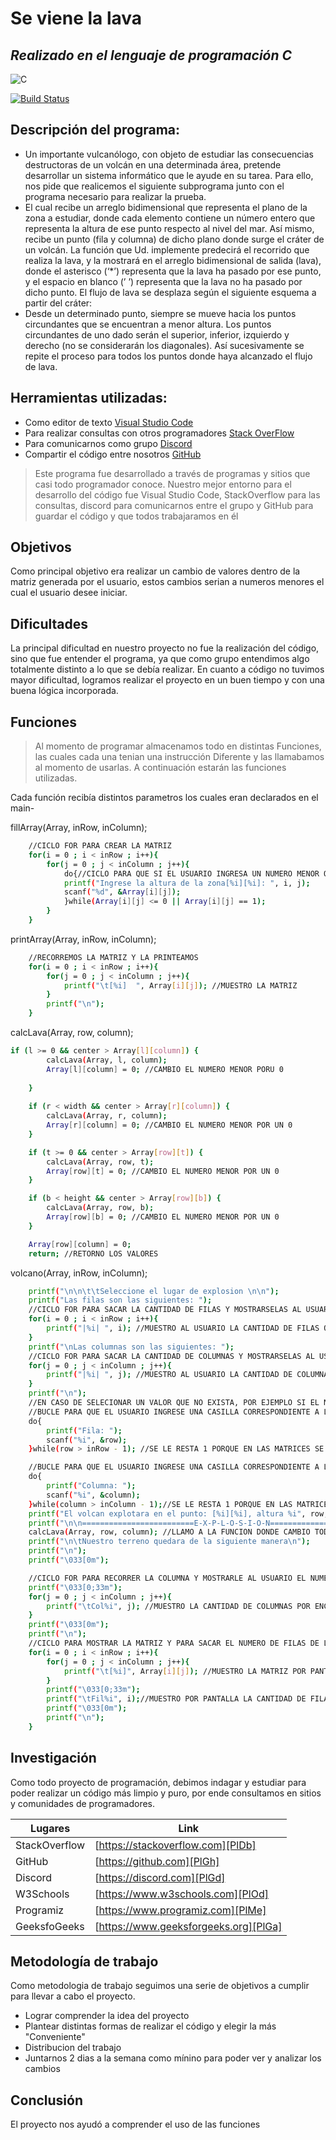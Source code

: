 # Se viene la lava
## _Realizado en el lenguaje de programación C_

![C](https://emiliopm.com/wp-content/uploads/2018/10/cursoCIntermedio.png)

[![Build Status](https://travis-ci.org/joemccann/dillinger.svg?branch=master)](https://travis-ci.org/joemccann/dillinger)

## Descripción del programa: 

- Un importante vulcanólogo, con objeto de estudiar las consecuencias destructoras de un volcán en una determinada área, pretende desarrollar un sistema informático que le ayude en su tarea. Para ello, nos pide que realicemos el siguiente subprograma junto con el programa necesario para realizar la prueba.
- El cual recibe un arreglo bidimensional que representa el plano de la zona a estudiar, donde cada elemento contiene un número entero que representa la altura de ese punto respecto al nivel del mar. Así mismo, recibe un punto (fila y columna) de dicho plano donde surge el cráter de un volcán. La función que Ud. implemente predecirá el recorrido que realiza la lava, y la mostrará en el arreglo bidimensional de salida (lava), donde el asterisco (‘*’) representa que la lava ha pasado por ese punto, y el espacio en blanco (’ ’) representa que la lava no ha pasado por dicho punto. El flujo de lava se desplaza según el siguiente esquema a partir del cráter:
- Desde un determinado punto, siempre se mueve hacia los puntos circundantes que se encuentran a menor altura. Los puntos circundantes de uno dado serán el superior, inferior, izquierdo y derecho (no se considerarán los diagonales). Así sucesivamente se repite el proceso para todos los puntos donde haya alcanzado el flujo de lava.

## Herramientas utilizadas: 

- Como editor de texto  [Visual Studio Code]
- Para realizar consultas con otros programadores  [Stack OverFlow]
- Para comunicarnos como grupo [Discord]
- Compartir el código entre nosotros [GitHub]

> Este programa fue desarrollado a través
> de programas y sitios que casi
> todo programador conoce.
> Nuestro mejor entorno para el desarrollo del código
> fue Visual Studio Code, StackOverflow para las
> consultas, discord para comunicarnos entre el grupo y
> GitHub para guardar el código y que todos trabajaramos en él

## Objetivos
Como principal objetivo era realizar un cambio de valores
dentro de la matriz generada por el usuario, estos cambios serian a numeros
menores el cual el usuario desee iniciar.

## Dificultades
La principal dificultad en nuestro proyecto no fue la realización del código, sino
que fue entender el programa, ya que como grupo entendimos algo totalmente distinto a lo
que se debía realizar.
En cuanto a código no tuvimos mayor dificultad, logramos realizar el proyecto en un buen tiempo y con una buena
lógica incorporada.
## Funciones

>Al momento de programar almacenamos todo en distintas 
>Funciones, las cuales cada una tenian una instrucción
>Diferente y las llamabamos al momento de usarlas.
>A continuación estarán las funciones utilizadas.

Cada función recibía distintos parametros los cuales eran declarados en el main-

fillArray(Array, inRow, inColumn);
```sh
	//CICLO FOR PARA CREAR LA MATRIZ
	for(i = 0 ; i < inRow ; i++){
		for(j = 0 ; j < inColumn ; j++){
			do{//CICLO PARA QUE SI EL USUARIO INGRESA UN NUMERO MENOR O IGUAL A 0 O 1 SE REPITA.
			printf("Ingrese la altura de la zona[%i][%i]: ", i, j);
			scanf("%d", &Array[i][j]);
			}while(Array[i][j] <= 0 || Array[i][j] == 1);
		}
	}
```
printArray(Array, inRow, inColumn);
```sh
    //RECORREMOS LA MATRIZ Y LA PRINTEAMOS
	for(i = 0 ; i < inRow ; i++){
		for(j = 0 ; j < inColumn ; j++){
			printf("\t[%i]  ", Array[i][j]); //MUESTRO LA MATRIZ
		}
		printf("\n");
	}
```
calcLava(Array, row, column);
```sh
if (l >= 0 && center > Array[l][column]) {
		calcLava(Array, l, column);
		Array[l][column] = 0; //CAMBIO EL NUMERO MENOR PORU 0 
			
	}
    
    if (r < width && center > Array[r][column]) {
		calcLava(Array, r, column);
		Array[r][column] = 0; //CAMBIO EL NUMERO MENOR POR UN 0
	}

	if (t >= 0 && center > Array[row][t]) {
		calcLava(Array, row, t);
		Array[row][t] = 0; //CAMBIO EL NUMERO MENOR POR UN 0
	}

	if (b < height && center > Array[row][b]) {
		calcLava(Array, row, b);
		Array[row][b] = 0; //CAMBIO EL NUMERO MENOR POR UN 0 
	}

    Array[row][column] = 0;
    return; //RETORNO LOS VALORES
```
volcano(Array, inRow, inColumn);
```sh
	printf("\n\n\t\tSeleccione el lugar de explosion \n\n");
	printf("Las filas son las siguientes: ");
	//CICLO FOR PARA SACAR LA CANTIDAD DE FILAS Y MOSTRARSELAS AL USUARIO.
	for(i = 0 ; i < inRow ; i++){
		printf("|%i| ", i); //MUESTRO AL USUARIO LA CANTIDAD DE FILAS QUE HAY PARA QUE PUEDA INGRESAR CUAL QUIERES. EJ: |0||1|2|3|...
	}
	printf("\nLas columnas son las siguientes: ");
	//CICLO FOR PARA SACAR LA CANTIDAD DE COLUMNAS Y MOSTRARSELAS AL USUARIO.
	for(j = 0 ; j < inColumn ; j++){
		printf("|%i| ", j); //MUESTRO AL USUARIO LA CANTIDAD DE COLUMNAS QUE HAY PARA QUE PUEDA INGRESAR CUAL QUIERE Y NO SELECCIONA UNA QUE NO EXISTA, POR EJ: |0|1|2|3|....
	}
	printf("\n");
	//EN CASO DE SELECIONAR UN VALOR QUE NO EXISTA, POR EJEMPLO SI EL NUMERO DE FILAS LLEGAS HASTA 4 Y SELECCIONA EL 5, LE VOLVERA A PEDIR AL USUARIO QUE INGRESE EL VALOR, ESTO DADO QUE NO ESTA EL VALOR QUE EL USUARIO SELECCIONO
	//BUCLE PARA QUE EL USUARIO INGRESE UNA CASILLA CORRESPONDIENTE A LAS CUALES ESTÁN DENTRO DEL PROGRAMA
	do{
		printf("Fila: ");
		scanf("%i", &row);
	}while(row > inRow - 1); //SE LE RESTA 1 PORQUE EN LAS MATRICES SE EMPIEZA A CONTAR DESDE 0

	//BUCLE PARA QUE EL USUARIO INGRESE UNA CASILLA CORRESPONDIENTE A LAS CUALES ESTÁN DENTRO DEL PROGRAMA
	do{
		printf("Columna: ");
		scanf("%i", &column);
	}while(column > inColumn - 1);//SE LE RESTA 1 PORQUE EN LAS MATRICES SE EMPIEZA A CONTAR DESDE 0
	printf("El volcan explotara en el punto: [%i][%i], altura %i", row, column, Array[row][column]);
	printf("\n\n=========================E-X-P-L-O-S-I-O-N=========================\n");
	calcLava(Array, row, column); //LLAMO A LA FUNCION DONDE CAMBIO TODOS LOS VALORES DE LA MATRIZ POR UN 0.
	printf("\n\tNuestro terreno quedara de la siguiente manera\n");
	printf("\n");
	printf("\033[0m");

	//CICLO FOR PARA RECORRER LA COLUMNA Y MOSTRARLE AL USUARIO EL NUMERO DE COLUMNAS DE SU MATRIZ.
	printf("\033[0;33m");
	for(j = 0 ; j < inColumn ; j++){
		printf("\tCol%i", j); //MUESTRO LA CANTIDAD DE COLUMNAS POR ENCIMA DE LA MATRIZ.
	}
	printf("\033[0m");
	printf("\n");
	//CICLO PARA MOSTRAR LA MATRIZ Y PARA SACAR EL NUMERO DE FILAS DE LA MISMA.
	for(i = 0 ; i < inRow ; i++){
		for(j = 0 ; j < inColumn ; j++){
	 		printf("\t[%i]", Array[i][j]); //MUESTRO LA MATRIZ POR PANTALLA
	 	}
		printf("\033[0;33m");
		printf("\tFil%i", i);//MUESTRO POR PANTALLA LA CANTIDAD DE FILAS POR EL BORDE AL FINAL DE LA MATRIZ.
		printf("\033[0m");
		printf("\n");
	}
```
## Investigación

Como todo proyecto de programación, debimos indagar y estudiar para poder realizar un código más limpio y
puro, por ende consultamos en sitios y comunidades de programadores.

| Lugares | Link |
| ------ | ------ |
| StackOverflow | [https://stackoverflow.com][PlDb] |
| GitHub | [https://github.com][PlGh] |
| Discord | [https://discord.com][PlGd] |
| W3Schools | [https://www.w3schools.com][PlOd] |
| Programiz | [https://www.programiz.com][PlMe] |
| GeeksfoGeeks | [https://www.geeksforgeeks.org][PlGa] |

## Metodología de trabajo

Como metodologia de trabajo seguimos una serie de objetivos a cumplir para llevar a cabo el proyecto.
- Lograr comprender la idea del proyecto
- Plantear distintas formas de realizar el código y elegir la más "Conveniente"
- Distribucion del trabajo
- Juntarnos 2 dias a la semana como mínino para poder ver y analizar los cambios

## Conclusión

El proyecto nos ayudó a comprender el uso de las funciones

[//]: # (These are reference links used in the body of this note and get stripped out when the markdown processor does its job. There is no need to format nicely because it shouldn't be seen. Thanks SO - http://stackoverflow.com/questions/4823468/store-comments-in-markdown-syntax)


   [Visual Studio Code]: <https://code.visualstudio.com>
   [Stack OverFlow]: <https://stackoverflow.com>
   [Discord]: <https://discord.com>
   [GitHub]: <https://github.com>


   [PlDb]: <https://github.com/joemccann/dillinger/tree/master/plugins/dropbox/README.md>
   [PlGh]: <https://github.com/joemccann/dillinger/tree/master/plugins/github/README.md>
   [PlGd]: <https://github.com/joemccann/dillinger/tree/master/plugins/googledrive/README.md>
   [PlOd]: <https://github.com/joemccann/dillinger/tree/master/plugins/onedrive/README.md>
   [PlMe]: <https://github.com/joemccann/dillinger/tree/master/plugins/medium/README.md>
   [PlGa]: <https://github.com/RahulHP/dillinger/blob/master/plugins/googleanalytics/README.md>

